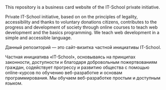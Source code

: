 This repository is a business card website of the IT-School private initiative.

Private
IT-School initiative, based on
on the principles of legality, accessibility and thanks to voluntary donations
citizens, contributes to the progress and development of society through online courses to teach web development and the basics
programming.
We teach web development in a simple and accessible language.

Данный репозиторий — это сайт-визитка частной инициативы IT-School.

Частная
инициатива «IT-School», основываясь
на принципах законности, доступности и благодаря добровольным пожертвованиям
граждан, содействует прогрессу и развитию общества с помощью online-курсов по обучению веб-разработке и основам
программирования.
Мы обучаем веб-разработке простым и доступным языком.

